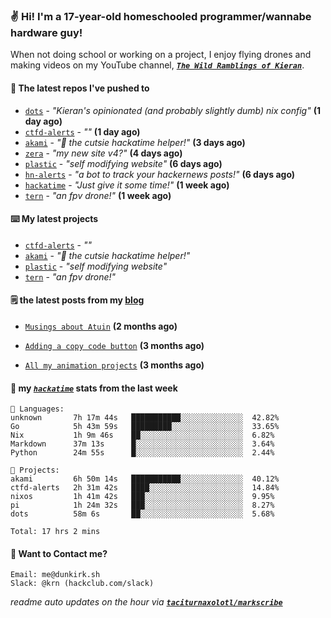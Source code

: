 ### ✌️ Hi! I'm a 17-year-old homeschooled programmer/wannabe hardware guy!

When not doing school or working on a project, I enjoy flying drones and making videos on my YouTube channel, [**_`The Wild Ramblings of Kieran`_**](https://youtube.com/@kieran.rambles).

#### 👷 The latest repos I've pushed to

- [`dots`](https://github.com/taciturnaxolotl/dots) - _"Kieran's opinionated (and probably slightly dumb) nix config"_ **(1 day ago)**
- [`ctfd-alerts`](https://github.com/taciturnaxolotl/ctfd-alerts) - _""_ **(1 day ago)**
- [`akami`](https://github.com/taciturnaxolotl/akami) - _"🌷 the cutsie hackatime helper!"_ **(3 days ago)**
- [`zera`](https://github.com/taciturnaxolotl/zera) - _"my new site v4?"_ **(4 days ago)**
- [`plastic`](https://github.com/taciturnaxolotl/plastic) - _"self modifying website"_ **(6 days ago)**
- [`hn-alerts`](https://github.com/taciturnaxolotl/hn-alerts) - _"a bot to track your hackernews posts!"_ **(6 days ago)**
- [`hackatime`](https://github.com/hackclub/hackatime) - _"Just give it some time!"_ **(1 week ago)**
- [`tern`](https://github.com/taciturnaxolotl/tern) - _"an fpv drone!"_ **(1 week ago)**

#### ⌨️ My latest projects

- [`ctfd-alerts`](https://github.com/taciturnaxolotl/ctfd-alerts) - _""_
- [`akami`](https://github.com/taciturnaxolotl/akami) - _"🌷 the cutsie hackatime helper!"_
- [`plastic`](https://github.com/taciturnaxolotl/plastic) - _"self modifying website"_
- [`tern`](https://github.com/taciturnaxolotl/tern) - _"an fpv drone!"_

#### 🗒️ the latest posts from my [blog](https://dunkirk.sh)

- [`Musings about Atuin`](https://dunkirk.sh/blog/atuin/) **(2 months ago)**

- [`Adding a copy code button`](https://dunkirk.sh/blog/adding-a-copy-button/) **(3 months ago)**

- [`All my animation projects`](https://dunkirk.sh/blog/my-animations/) **(3 months ago)**



#### 📡 my [_`hackatime`_](https://waka.hackclub.com) stats from the last week

```text
💾 Languages:
unknown       7h 17m 44s   ███████████░░░░░░░░░░░░░░  42.82%
Go            5h 43m 59s   █████████░░░░░░░░░░░░░░░░  33.65%
Nix           1h 9m 46s    ██░░░░░░░░░░░░░░░░░░░░░░░  6.82%
Markdown      37m 13s      █░░░░░░░░░░░░░░░░░░░░░░░░  3.64%
Python        24m 55s      █░░░░░░░░░░░░░░░░░░░░░░░░  2.44%

💼 Projects:
akami         6h 50m 14s   ███████████░░░░░░░░░░░░░░  40.12%
ctfd-alerts   2h 31m 42s   ████░░░░░░░░░░░░░░░░░░░░░  14.84%
nixos         1h 41m 42s   ███░░░░░░░░░░░░░░░░░░░░░░  9.95%
pi            1h 24m 32s   ███░░░░░░░░░░░░░░░░░░░░░░  8.27%
dots          58m 6s       ██░░░░░░░░░░░░░░░░░░░░░░░  5.68%

Total: 17 hrs 2 mins
```

#### 📮 Want to Contact me?

```text
Email: me@dunkirk.sh
Slack: @krn (hackclub.com/slack)
```

_readme auto updates on the hour via [**`taciturnaxolotl/markscribe`**](https://github.com/taciturnaxolotl/markscribe)_
